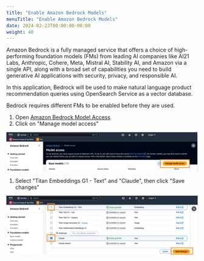 ```yaml
---
title: "Enable Amazon Bedrock Models"
menuTitle: "Enable Amazon Bedrock Models"
date: 2024-02-23T00:00:00-00:00
weight: 40
---
```

Amazon Bedrock is a fully managed service that offers a choice of high-performing foundation models (FMs) from leading AI companies like AI21 Labs, Anthropic, Cohere, Meta, Mistral AI, Stability AI, and Amazon via a single API, along with a broad set of capabilities you need to build generative AI applications with security, privacy, and responsible AI.

In this application, Bedrock will be used to make natural language product recommendation queries using OpenSearch Service as a vector database.

Bedrock requires different FMs to be enabled before they are used.

 1. Open [Amazon Bedrock Model Access](https://us-west-2.console.aws.amazon.com/bedrock/home?region=us-west-2#/modelaccess)
 1. Click on "Manage model access"

  ![Manage model access](/static/images/ddb-os-zetl10.jpg)

 1. Select "Titan Embeddings G1 - Text" and "Claude", then click "Save changes"
 
  ![Manage model access](/static/images/ddb-os-zetl11.jpg)
